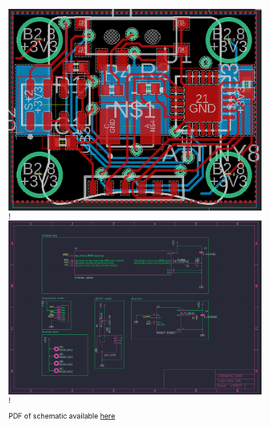 ![PCB image](board_image.png)!
![Schematic](schematic_image.png)!


PDF of schematic available  [here](schematic.pdf)
